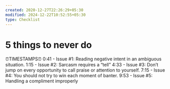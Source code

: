 ```yaml
---
created: 2020-12-27T22:26:29+05:30
modified: 2024-12-22T10:52:55+05:30
type: Checklist
---
```


# 5 things to never do

:alarm_clock:TIMESTAMPS:alarm_clock: 
 0:41  - Issue #1: Reading negative intent in an ambiguous situation.
 1:15  - Issue #2: Sarcasm requires a “tell”
 4:33  - Issue #3: Don’t jump on every opportunity to call praise or attention to yourself.
 7:15  - Issue #4: You should not try to win each moment of banter.
 9:53  - Issue #5: Handling a compliment improperly
